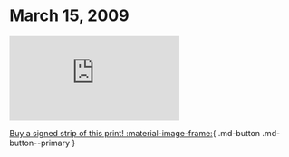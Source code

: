 # March 15, 2009

![](https://www.achewood.com/comic.php?date=03152009)

[Buy a signed strip of this print! :material-image-frame:](https://achewood-holiday-pop-up.myshopify.com/products/strip#03152009){ .md-button .md-button--primary }
